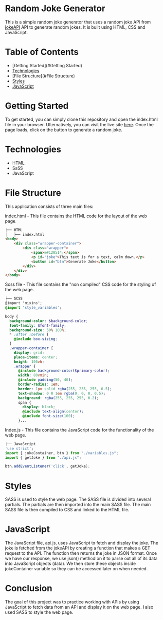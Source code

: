 # Random Joke Generator
This is a simple random joke generator that uses a random joke API from [jokeAPI](https://icanhazdadjoke.com/) API to generate random jokes. It is built using HTML, CSS and JavaScript.

# Table of Contents
- [Getting Started](#Getting Started)
- [Technologies](#Technologies)
- [File Structure](#File Structure)
- [Styles](#Styles)
- [JavaScript](#JavaScript)

# Getting Started
To get started, you can simply clone this repository and open the index.html file in your browser. Ulternatively, 
you can visit the live site [here](https://random-joke-generator-1.netlify.app/). Once the page loads, click on the 
button to generate a random joke.

# Technologies
- HTML
- SaSS
- JavaScript

# File Structure
This application consists of three main files:

index.html - This file contains the HTML code for the layout of the web page.
```html 
├── HTML 
│   ├── index.html
<body>
    <div class="wrapper-container">
        <div class="wrapper">
            <span>&#128514;</span>
            <p id="joke">This text is for a text, calm down.</p>
            <button id="btn">Generate Joke</button>
        </div>
    </div>
</body>
```
Scss file - This file contains the "non compiled" CSS code for the styling of the web page.
```scss
├── SCSS
@import 'mixins';
@import 'style_variables';

body {
  background-color: $background-color;
  font-family: $font-family;
  background-size: 50% 100%;
  * :after :before {
    @include box-sizing;
  }
  .wrapper-container {
    display: grid;
    place-items: center;
    height: 100vh;
    .wrapper {
      @include background-color($primary-color);
      width: 80vmin;
      @include padding(50, 40);
      border-radius: 1em;
      border: 1px solid rgba(255, 255, 255, 0.5);
      text-shadow: 0 0 1em rgba(0, 0, 0, 0.5);
      background: rgba(255, 255, 255, 0.2);
      span {
        display: block;
        @include text-align(center);
        @include font-size(100);
      }...
```
Index.js - This file contains the JavaScript code for the functionality of the web page.
```javascript
├── JavaScript
'use strict';
import { jokeContainer, btn } from "./variables.js";
import { getJoke } from "./api.js";

btn.addEventListener('click', getJoke);
```

# Styles
SASS is used to style the web page. The SASS file is divided into several partials. The partials are then imported 
into the main SASS file. The main SASS file is then compiled to CSS and linked to the HTML file. 

# JavaScript
The JavaScript file, api.js, uses JavaScript to fetch and display the joke. The joke is fetched from the jokeAPI by 
creating a function that makes a GET request to the API. The function then returns the joke in JSON format. Once we 
have our response, we use json() method on it to parse out all of its data into JavaScript objects (data). We then store these objects inside jokeContainer variable so they can be accessed later on when needed.

# Conclusion 
The goal of this project was to practice working with APIs by using JavaScript to fetch data from an API and display 
it on the web page. I also used SASS to style the web page. 
